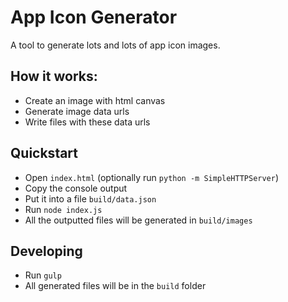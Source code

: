 App Icon Generator
==================

A tool to generate lots and lots of app icon images.

## How it works:

- Create an image with html canvas
- Generate image data urls
- Write files with these data urls

## Quickstart

- Open `index.html` (optionally run `python -m SimpleHTTPServer`)
- Copy the console output
- Put it into a file `build/data.json`
- Run `node index.js`
- All the outputted files will be generated in `build/images`

## Developing

- Run `gulp`
- All generated files will be in the `build` folder